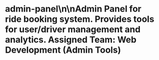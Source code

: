# admin-panel\n\nAdmin Panel for ride booking system. Provides tools for user/driver management and analytics. Assigned Team: Web Development (Admin Tools)
